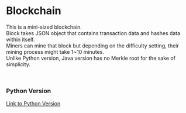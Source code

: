 # Blockchain

This is a mini-sized blockchain. <br/>
Block takes JSON object that contains transaction data and hashes data within itself. <br/>
Miners can mine that block but depending on the difficulty setting, their mining process might take 1~10 minutes. <br/>
Unlike Python version, Java version has no Merkle root for the sake of simplicity. <br/>

<br/>

### Python Version

[Link to Python Version](https://github.com/ChHeYo/mini_blockchain/blob/master/README.md)

